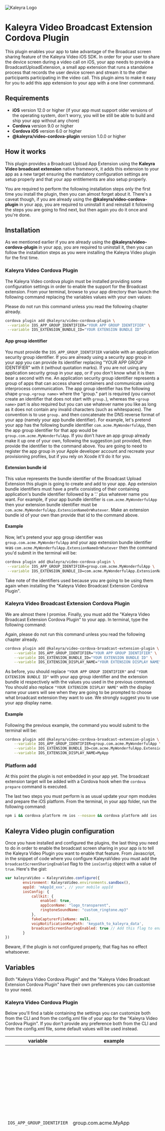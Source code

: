 ![Kaleyra Logo](https://static.bandyer.com/corporate/iOS/logo/kaleyra-logo.png)

# Kaleyra Video Broadcast Extension Cordova Plugin 

This plugin enables your app to take advantage of the Broadcast screen sharing feature of the Kaleyra Video iOS SDK. In order for your user to share the device screen during a video call on iOS, your app needs to provide a BroadcastUploadExtension, a small app extension that runs a standalone process that records the user device screen and stream it to the other participants participating in the video call. This plugin aims to make it easy for you to add this app extension to your app with a one liner commmand.

## Requirements

- **iOS** version 12.0 or higher (if your app must support older versions of the operating system, don't worry, you will be still be able to build and ship your app without any chore)
- **Cordova** version 9.0 or higher
- **Cordova iOS** version 6.0 or higher
- **@kaleyra/video-cordova-plugin** version 1.0.0 or higher

## How it works

This plugin provides a Broadcast Upload App Extension using the **Kaleyra Video broadcast extension** native framework, it adds this extension to your app as a new target ensuring the mandatory configuration settings are setup properly and that your app entitlements are also setup properly. 

You are required to perform the following installation steps only the first time you install the plugin, then you can almost forget about it. There's a caveat though, if you are already using the **@kaleyra/video-cordova-plugin** in your app, you are required to uninstall it and reinstall it following the steps you are going to find next, but then again you do it once and you're done.

## Installation

As we mentioned earlier if you are already using the **@kaleyra/video-cordova-plugin** in your app, you are required to uninstall it, then you can follow the installation steps as you were installing the Kaleyra Video plugin for the first time.

### Kaleyra Video Cordova Plugin

The Kaleyra Video cordova plugin must be installed providing some configuration settings in order to enable the support for the Broadcast extension. 
From your terminal, browse to your app directory than launch the following command replacing the variables values with your own values:

Please do not run this command unless you read the following chapter already.

```sh
cordova plugin add @kaleyra/video-cordova-plugin \
 --variable IOS_APP_GROUP_IDENTIFIER="YOUR APP GROUP IDENTIFIER" \
 --variable IOS_EXTENSION_BUNDLE_ID="YOUR EXTENSION BUNDLE ID"
``` 

#### App group identifier

You must provide the `IOS_APP_GROUP_IDENTIFIER` variable with an application security group identifier. If you are already using a security app group in your app you can provide its identifier replacing "YOUR APP GROUP IDENTIFIER" with it (without quotation marks). If you are not using any application security group in your app, or if you don't know what it is then bear a second with me.
An application security group identifier represents a group of apps that can access shared containers and communicate using interprocess communication. 
The app group identifier has the following shape `group.<group name>` where the "group." part is required (you cannot create an identifier that does not start with `group.`), whereas the `<group name>` part is also required but you can use whatever name you like as long as it does not contain any invalid characters (such as whitespaces). The convention is to use `group.` and then concatenate the DNS reverse format of your app (namely your app bundle identifier). For example, let's pretend your app has the following bundle identifier `com.acme.MyWonderfulApp`, then the app group identifier for that app would be `group.com.acme.MyWonderfulApp`.
If you don't have an app group already make it up one of your own, following the suggestion just provided, then provide the identifier to the command above. You are going to need to register the app group in your Apple developer account and recreate your provisioning profiles, but if you rely on Xcode it'll do it for you.

#### Extension bundle id

This value represents the bundle identifier of the Broadcast Upload Extension this plugin is going to create and add to your app. 
App extension bundle identifiers must have a prefix consisting of their containing application's bundle identifier followed by a '.' plus whatever name you want. For example, if your app bundle identifier is `com.acme.MyWonderfulApp` then your extension bundle identifier must be `com.acme.MyWonderfulApp.ExtensionNameOrWhatever`.
Make an extension bundle id of your own than provide that id to the command above.

#### Example

Now, let's pretend your app group identifier was `group.com.acme.MyWonderfulApp` and your app extension bundle identifier was `com.acme.MyWonderfulApp.ExtensionNameOrWhatever` then the command you'd submit in the terminal will be:

```sh
cordova plugin add @kaleyra/video-cordova-plugin \
 --variable IOS_APP_GROUP_IDENTIFIER=group.com.acme.MyWonderfulApp \
 --variable IOS_EXTENSION_BUNDLE_ID=com.acme.MyWonderfulApp.ExtensionNameOrWhatever
```

Take note of the identifiers used because you are going to be using them again when installing the "Kaleyra Video Broadcast Extension Cordova Plugin".

### Kaleyra Video Broadcast Extension Cordova Plugin

We are almost there I promise. Finally, you must add the "Kaleyra Video Broadcast Extension Cordova Plugin" to your app. 
In terminal, type the following command:

Again, please do not run this command unless you read the following chapter already.

```sh
cordova plugin add @kaleyra/video-cordova-broadcast-extension-plugin \
	--variable IOS_APP_GROUP_IDENTIFIER="YOUR APP GROUP IDENTIFIER" \
	--variable IOS_EXTENSION_BUNDLE_ID="YOUR EXTENSION BUNDLE ID" \
	--variable IOS_EXTENSION_DISPLAY_NAME="YOUR EXTENSION DISPLAY NAME"
``` 

As before, you should replace `"YOUR APP GROUP IDENTIFIER"` and `"YOUR EXTENSION BUNDLE ID"` with your app group identifier and the extension bundle id respectively with the values you used in the previous command. You should also replace `"YOUR EXTENSION DISPLAY NAME"` with the display name your users will see when they are going to be prompted to choose what broadcast extension they want to use. We strongly suggest you to use your app display name.

#### Example

Following the previous example, the command you would submit to the terminal will be:

```sh
cordova plugin add @kaleyra/video-cordova-broadcast-extension-plugin \
	--variable IOS_APP_GROUP_IDENTIFIER=group.com.acme.MyWonderfulApp \
	--variable IOS_EXTENSION_BUNDLE_ID=com.acme.MyWonderfulApp.ExtensionNameOrWhatever \
	--variable IOS_EXTENSION_DISPLAY_NAME=MyApp
```

### Platform add

At this point the plugin is not embedded in your app yet. The broadcast extension target will be added with a Cordova hook when the `cordova prepare` command is executed.

The last two steps you must perform is as usual update your npm modules and prepare the iOS platform.
From the terminal, in your app folder, run the following command:

```sh
npm i && cordova platform rm ios --nosave && cordova platform add ios --nosave
```

## Kaleyra Video plugin configuration

Once you have installed and configured the plugins, the last thing you need to do in order to enable the broadcast screen sharing in your app is to tell the Kaleyra Video Plugin you want to enable that feature. From Javascript, in the snippet of code where you configure KaleyraVideo you must add the `broadcastScreenSharingEnabled` flag to the `iosConfig` object with a value of `true`. Here's the gist:

```javascript
var kaleyraVideo = KaleyraVideo.configure({
        environment: KaleyraVideo.environments.sandbox(),
        appId: 'mAppId_xxx', // your mobile appId
        iosConfig: {
            callkit: {
                enabled: true, 
                appIconName: "logo_transparent", 
                ringtoneSoundName: "custom_ringtone.mp3" 
            },
            fakeCapturerFileName: null, 
            voipNotificationKeyPath: 'keypath_to_kaleyra_data', 
            broadcastScreenSharingEnabled: true // Add this flag to enable the broadcast screen sharing feature 
        }
})
```

Beware, if the plugin is not configured properly, that flag has no effect whatsoever. 

## Variables

Both "Kaleyra Video Cordova Plugin" and the "Kaleyra Video Broadcast Extension Cordova Plugin" have their own preferences you can customise to your need.

### Kaleyra Video Cordova Plugin

Below you'll find a table containing the settings you can customize both from the CLI and from the config.xml file of your app for the "Kaleyra Video Cordova Plugin". If you don't provide any preference both from the CLI and from the config.xml file, some default values will be used instead.


| variable                    | example                        | default  | notes                                                                                            |
|-----------------------------|--------------------------------|----------|----------------------------------------------------------------------------------------|
| `IOS_APP_GROUP_IDENTIFIER` | group.com.acme.MyApp            | ""       | **iOS only** Represents the security app group identifier shared by the app and the upload extension. It's a mandatory argument, if you don't provide a value, a default empty value will be used but the broadcast tool will be disabled  |
| `IOS_EXTENSION_BUNDLE_ID`  | com.acme.MyApp.UploadExtension | ""        | **iOS only** Represents the broadcast upload extension bundle identifier. It's a mandatory argument, if you don't provide any value a default empty value will be used but the broadcast tool will be disabled |

#### Example

From the CLI:

```sh
cordova plugin add @kaleyra/video-cordova-plugin \
 --variable IOS_APP_GROUP_IDENTIFIER=group.com.acme.MyApp \
 --variable IOS_EXTENSION_BUNDLE_ID=com.acme.MyApp.UploadExtension
```

In the config.xml:

```xml
<plugin name="@kaleyra/video-cordova-plugin">
  <variable name="IOS_APP_GROUP_IDENTIFIER" value="group.com.acme.MyApp" />
  <variable name="IOS_EXTENSION_BUNDLE_ID" value="com.acme.MyApp.UploadExtension" />
</plugin>

```

### Kaleyra Video Broadcast Extension Cordova Plugin

Below you'll find a table containing the settings you can customize both from the CLI and from the config.xml file of your app for the "Kaleyra Video Broadcast Extension Cordova Plugin". You are **required** to provide these values otherwise the plugin is not going to work.


| variable                    | example                        | mandatory  | notes                                                                                            |
|-----------------------------|--------------------------------|----------|----------------------------------------------------------------------------------------|
| `IOS_APP_GROUP_IDENTIFIER` | group.com.acme.MyApp            | true       | **iOS only** Represents the security app group identifier shared by the app and the upload extension. It's a mandatory argument, if you don't provide a value, a default empty value will be used but the broadcast tool will be disabled  |
| `IOS_EXTENSION_BUNDLE_ID`  | com.acme.MyApp.UploadExtension | true        | **iOS only** Represents the broadcast upload extension bundle identifier. It's a mandatory argument, if you don't provide any value a default empty value will be used but the broadcast tool will be disabled |
| `IOS_EXTENSION_DISPLAY_NAME `  | MyApp | true        | **iOS only** Represents the broadcast upload extension display name. This name will be diplayed to the user when one chooses to screen share her/his device screen |

#### Example

From the CLI:

```sh
cordova plugin add @kaleyra/video-cordova-broadcast-extension-plugin \
 --variable IOS_APP_GROUP_IDENTIFIER=group.com.acme.MyApp \
 --variable IOS_EXTENSION_BUNDLE_ID=com.acme.MyApp.UploadExtension \
 --variable IOS_EXTENSION_DISPLAY_NAME=MyApp
```

In the config.xml:

```xml
<plugin name="@kaleyra/video-cordova-broadcast-extension-plugin">
  <variable name="IOS_APP_GROUP_IDENTIFIER" value="group.com.acme.MyApp" />
  <variable name="IOS_EXTENSION_BUNDLE_ID" value="com.acme.MyApp.UploadExtension" />
  <variable name="IOS_EXTENSION_DISPLAY_NAME" value="MyApp" />
</plugin>

```

## Credits

The plugin hooks are a modified version of the hooks taken from the [cordova-plugin-openwith](https://github.com/j3k0/cordova-plugin-openwith)
